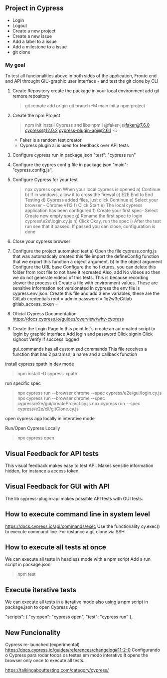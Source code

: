 ## Project in Cypress<br>

- Login<br>
- Logout<br>
- Create a new project<br>
- Create a new issue<br>
- Add a label to a issue<br>
- Add a milestone to a issue<br>
- git clone<br>

### My goal

To test all funcionalities above in both sides of the application, Fronte end and API throught GIU-graphic user interface - and test the git clone by CLI

1. Create Repository
   create the package in your local environment
   add git remore repository

   > git remote add origin <link of github created>
   > git branch -M main
   > init a npm project

2. Create the npm Project

   > npm init
   > install Cypress and libs
   > npm i @faker-js/faker@7.6.0 cypress@12.0.2 cypress-plugin-api@2.6.1 -D

   - Faker is a random test creator
   - Cypress plugin ai is used for feedback over API tests

3. Configure cypress run in package.json
   "test": "cypress run"
4. Configure the cypres config file in package json
   "main": "cypress.config.js",
5. Configure Cypress for your test
   > npx cypress open
   > When your local cypress is opened
   > a) Continue
   > b) If in windows, allow it to cross the firewal
   > c) E2E End to End Testing
   > d) Cypress added files, just click Continue
   > e) Select your browser - Chrome v113
   > f) Click Start
   > e) The local cypress application has been configured
   > f) Create your first spec- Select Create new empty spec
   > g) Rename the first spec to login cypress\e2e\login.cy.js
   > h) Click Okay, run the spec
   > i) After the test run see that it passed. If passed you can close, configuration is done
6. Close your cypress browser
7. Configure the project automated test
   a) Open the file cypress.confg.js that was automaticaly created
   this file import the defineConfig function that we export this function a object argument.
   b) In the object argument
   Configure the URL base
   Configure the no fixtures, you can delete this folder from root file to not have it recreated
   Also, add No videos so then we do not generate videos of this tests. This is because recording slower the process
   d) Create a file with environment values. These are sensitive information not versionated
   In cypress the env file is cypress.env.json. Create this file and add 3 env variables, these are the GitLab credentials
   root = admin
   password = 1q2w3eGitlab
   gitlab_access_token =
8. Oficial Cypress Documentation
   https://docs.cypress.io/guides/overview/why-cypress
9. Create the Login Page
   In this point let´s create an automated script to login by graphic interface
   Add login and password
   Click signin
   Click sighout
   Verify if success logged

   gui_commands has all customized commands
   This file receives a function that has 2 paramsn, a name and a callback function

install cypress xpath in dev mode

> npm install -D cypress-xpath

run specific spec

> npx cypress run --browser chrome --spec cypress/e2e/gui/login.cy.js
> npx cypress run --browser chrome --spec cypress/e2e/gui/createProject.cy.js
> npx cypress run --spec cypress/e2e/cli/gitClone.cy.js

open cypress app locally in interative mode

Run/Open Cypress Locally

> npx cypress open

## Visual Feedback for API tests

This visual feedback makes easy to test API. Makes sensitie information hidden, for instance a access token.

## Visual Feedback for GUI with API

The lib cypress-plugin-api makes possible API tests with GUI tests.

## How to execute command line in system level

https://docs.cypress.io/api/commands/exec
Use the functionality cy.exec() to execute command line. For instance a git clone via SSH

## How to execute all tests at once

We can execute all tests in headless mode with a npm script
Add a run script in package.json

> npm test

## Execute iterative tests

We can execute all tests in a iterative mode also using a npm script in package.json to open Cypress App

"scripts": {
"cy:open": "cypress open",
"test": "cypress run"
},

## New Funcionality

Cypress re-launched (experimental) https://docs.cypress.io/guides/references/changelog#11-2-0
Configurando o Cypress para rodar todos os testes em modo interativo
It opens the browser only once to execute all tests.

https://talkingabouttesting.com/category/cypress/
